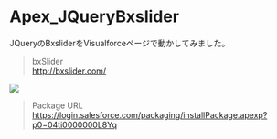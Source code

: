 Apex_JQueryBxslider
==========================

JQueryのBxsliderをVisualforceページで動かしてみました。  
> bxSlider  
> http://bxslider.com/  
  
<img src="http://cdn-ak.f.st-hatena.com/images/fotolife/t/tyoshikawa1106/20140104/20140104154551.png" />  

> Package URL  
> https://login.salesforce.com/packaging/installPackage.apexp?p0=04ti0000000L8Yq  
